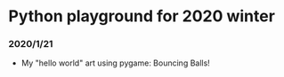 # Python playground for 2020 winter

### 2020/1/21
- My "hello world" art using pygame: Bouncing Balls! 

